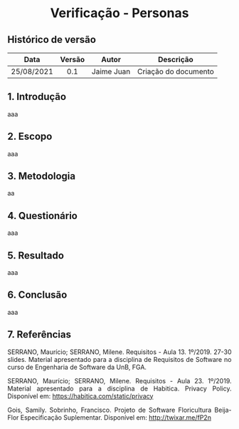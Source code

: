 # <center> Verificação - Personas

## Histórico de versão
| Data | Versão | Autor | Descrição |
| :-: | :-: | :-: | :-: |
| 25/08/2021 | 0.1 | Jaime Juan | Criação do documento |
<div align="justify">

## 1. Introdução
aaa 

## 2.  Escopo
aaa

## 3. Metodologia
aa

## 4. Questionário
aaa

## 5. Resultado
aaa

## 6. Conclusão
aaa

## 7. Referências
SERRANO, Maurício; SERRANO, Milene. Requisitos - Aula 13. 1º/2019. 27-30 slides. Material apresentado para a disciplina de Requisitos de Software no curso de Engenharia de Software da UnB, FGA.

SERRANO, Maurício; SERRANO, Milene. Requisitos - Aula 23. 1º/2019. Material apresentado para a disciplina de
Habitica. Privacy Policy. Disponível em: https://habitica.com/static/privacy

Gois, Samily. Sobrinho, Francisco. Projeto de Software Floricultura Beija-Flor Especificação Suplementar. Disponível em: http://twixar.me/fP2n